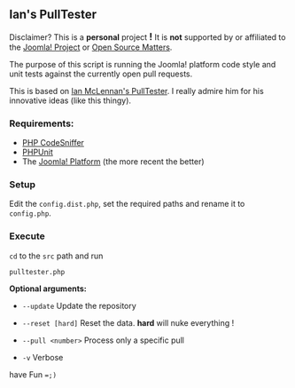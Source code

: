 ## Ian's PullTester
Disclaimer? This is a **personal** project **<big>!</big>** It is **not** supported by or affiliated to the [Joomla! Project](http://joomla.org) or [Open Source Matters](osm.org).

The purpose of this script is running the Joomla! platform code style and unit tests against the currently open pull requests.

This is based on [Ian McLennan's PullTester](https://github.com/ianmacl/pulltester). I really admire him for his innovative ideas (like this thingy).

### Requirements:

* [PHP CodeSniffer](http://pear.php.net/package/PHP_CodeSniffer)
* [PHPUnit](https://github.com/sebastianbergmann/phpunit)
* The [Joomla! Platform](https://github.com/joomla/joomla-platform) (the more recent the better)

### Setup
Edit the ```config.dist.php```, set the required paths and rename it to ```config.php```.

### Execute
```cd``` to the ```src``` path and run

```
pulltester.php
```

**Optional arguments:**

* ```--update``` Update the repository
* ```--reset [hard]``` Reset the data. **hard** will nuke everything !
* ```--pull <number>``` Process only a specific pull

* ```-v``` Verbose

have Fun ```=;)```

